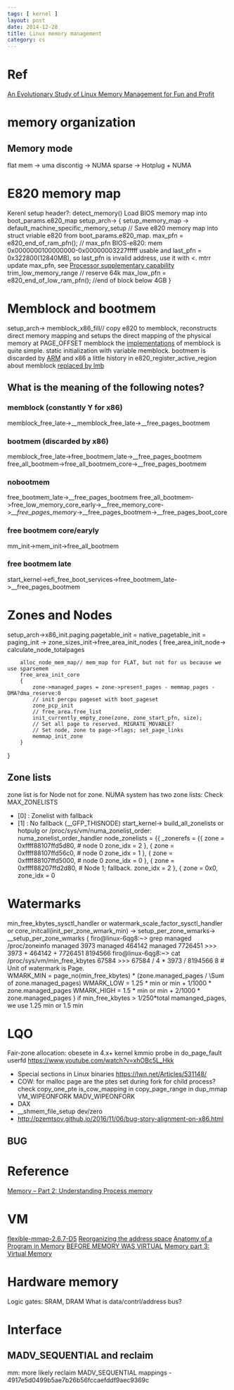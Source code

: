 ```yaml
---
tags: [ kernel ]
layout: post
date: 2014-12-28
title: Linux memory management
category: cs
---
```


# Ref
[An Evolutionary Study of Linux Memory Management for Fun and Profit](https://www.usenix.org/system/files/conference/atc16/atc16_paper-huang.pdf)

# memory organization
## Memory mode
flat mem -> uma
discontig -> NUMA
sparse -> Hotplug + NUMA
# E820 memory map
Kerenl setup header?: detect_memory() Load BIOS memory map into boot_params.e820_map
setup_arch-> 
{
	setup_memory_map -> default_machine_specific_memory_setup // Save e820 memory map into struct vriable e820 from boot_params.e820_map.
	max_pfn = e820_end_of_ram_pfn(); // max_pfn  BIOS-e820: mem 0x0000000100000000-0x00000003227fffff usable and last_pfn = 0x322800(12840MB), so last_pfn is invalid address, use it with <.
	mtrr update max_pfn, see [Processor supplementary capability](https://en.wikipedia.org/wiki/Processor_supplementary_capability)
	trim_low_memory_range // reserve 64k
	max_low_pfn = e820_end_of_low_ram_pfn(); //end of block below 4GB
}

# Memblock and bootmem
setup_arch->
	memblock_x86_fill// copy e820 to memblock, reconstructs direct memory mapping and setups the direct mapping of the physical memory at PAGE_OFFSET
memblock the [implementations](https://0xax.gitbooks.io/linux-insides/content/mm/linux-mm-1.html) of memblock is quite simple. static initialization with variable memblock.
bootmem is discarded by [ARM](https://lkml.org/lkml/2015/12/21/333) and x86
a little history in e820_register_active_region about memblock [replaced by lmb](https://lkml.org/lkml/2010/7/13/68)
## What is the meaning of the following notes?
### memblock (constantly Y for x86)
memblock_free_late->__memblock_free_late->__free_pages_bootmem
### bootmem (discarded by x86)
memblock_free_late->free_bootmem_late->__free_pages_bootmem
free_all_bootmem->free_all_bootmem_core->__free_pages_bootmem
### nobootmem
free_bootmem_late->__free_pages_bootmem
free_all_bootmem->free_low_memory_core_early->__free_memory_core->*__free_pages_memory*->__free_pages_bootmem->__free_pages_boot_core
### free bootmem core/earyly
mm_init->mem_init->free_all_bootmem
### free bootmem late
start_kernel->efi_free_boot_services->free_bootmem_late->__free_pages_bootmem

# Zones and Nodes
setup_arch->x86_init.paging.pagetable_init = native_pagetable_init = paging_init -> zone_sizes_init->free_area_init_nodes
{
	free_area_init_node-> 
		calculate_node_totalpages
		
		alloc_node_mem_map// mem_map for FLAT, but not for us because we use sparsemem
		free_area_init_core
		{
			zone->managed_pages = zone->present_pages - memmap_pages - DMA?dma_reserve:0
			// init percpu pageset with boot_pageset
			zone_pcp_init 
			// free_area.free_list
			init_currently_empty_zone(zone, zone_start_pfn, size);
			// Set all page to reserved. MIGRATE_MOVABLE?
			// Set node, zone to page->flags; set_page_links
			memmap_init_zone 
		}
}
## Zone lists
zone list is for Node not for zone. NUMA system has two zone lists:
Check MAX_ZONELISTS
 * [0]  : Zonelist with fallback
 * [1]  : No fallback (__GFP_THISNODE)
start_kernel->
	build_all_zonelists
or hotpulg or /proc/sys/vm/numa_zonelist_order: numa_zonelist_order_handler
  node_zonelists = {{
      _zonerefs = {{
          zone = 0xffff88107ffd5d80, # node 0
          zone_idx = 2
        }, {
          zone = 0xffff88107ffd56c0, # node 0
          zone_idx = 1
        }, {
          zone = 0xffff88107ffd5000, # node 0
          zone_idx = 0
        }, {
          zone = 0xffff88207ffd2d80, # Node 1; fallback.
          zone_idx = 2
        }, {
          zone = 0x0, 
          zone_idx = 0
# Watermarks
min_free_kbytes_sysctl_handler or watermark_scale_factor_sysctl_handler or
core_initcall(init_per_zone_wmark_min) ->
	setup_per_zone_wmarks-> __setup_per_zone_wmarks
{
	firo@linux-6qg8:~> grep managed /proc/zoneinfo 
		managed  3973
		managed  464142
		managed  7726451
	>>> 3973 + 464142 + 7726451
	8194566
	firo@linux-6qg8:~> cat /proc/sys/vm/min_free_kbytes 
	67584
	>>> 67584 / 4 * 3973 / 8194566
	8
	# Unit of watermark is Page.	
	WMARK_MIN = page_no(min_free_kbytes) * (zone.managed_pages / \Sum of zone.managed_pages)
	WMARK_LOW = 1.25 * min or min + 1/1000 * zone.managed_pages
	WMARK_HIGH = 1.5 * min or min + 2/1000 * zone.managed_pages 
}
if min_free_kbytes > 1/250*total mamanged_pages, we use 1.25 min or 1.5 min

# LQO
Fair-zone allocation: obesete in 4.x+ kernel
kmmio probe in do_page_fault
userfd https://www.youtube.com/watch?v=xhOBc5L_Hkk
* Special sections in Linux binaries
https://lwn.net/Articles/531148/
* COW: for malloc page 
are the ptes set during fork for child process?
check copy_one_pte is_cow_mapping in copy_page_range in dup_mmap
VM_WIPEONFORK
MADV_WIPEONFORK
* DAX
* __shmem_file_setup dev/zero
* http://pzemtsov.github.io/2016/11/06/bug-story-alignment-on-x86.html
## BUG

# Reference
[Memory – Part 2: Understanding Process memory](https://techtalk.intersec.com/2013/07/memory-part-2-understanding-process-memory/)
# VM
[flexible-mmap-2.6.7-D5](https://lwn.net/Articles/90311/)
[Reorganizing the address space](https://lwn.net/Articles/91829/)
[Anatomy of a Program in Memory](http://duartes.org/gustavo/blog/post/anatomy-of-a-program-in-memory/)
[BEFORE MEMORY WAS VIRTUAL](http://denninginstitute.com/pjd/PUBS/bvm.pdf)
[Memory part 3: Virtual Memory](https://lwn.net/Articles/253361/)

# Hardware memory
Logic gates: SRAM, DRAM
What is data/contrl/address bus?

# Interface
## MADV_SEQUENTIAL and reclaim
mm: more likely reclaim MADV_SEQUENTIAL mappings - 4917e5d0499b5ae7b26b56fccaefddf9aec9369c
